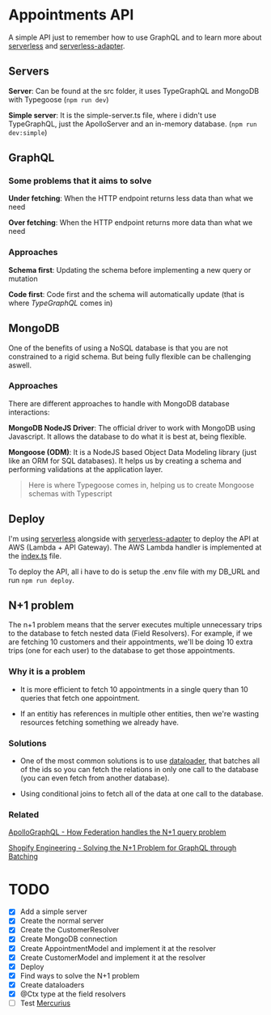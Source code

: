 # Appointments API

A simple API just to remember how to use GraphQL and to learn more about [serverless](https://www.serverless.com/) and [serverless-adapter](https://serverless-adapter.viniciusl.com.br/).

## Servers

**Server**: Can be found at the src folder, it uses TypeGraphQL and MongoDB with Typegoose (`npm run dev`)

**Simple server**: It is the simple-server.ts file, where i didn't use TypeGraphQL, just the ApolloServer and an in-memory database. (`npm run dev:simple`)

## GraphQL

### Some problems that it aims to solve

**Under fetching**: When the HTTP endpoint returns less data than what we need

**Over fetching**: When the HTTP endpoint returns more data than what we need

### Approaches

**Schema first**: Updating the schema before implementing a new query or mutation

**Code first**: Code first and the schema will automatically update (that is where *TypeGraphQL* comes in)

## MongoDB

One of the benefits of using a NoSQL database is that you are not constrained to a rigid schema. But being fully flexible can be challenging aswell.

### Approaches

There are different approaches to handle with MongoDB database interactions:

**MongoDB NodeJS Driver**: The official driver to work with MongoDB using Javascript. It allows the database to do what it is best at, being flexible.

**Mongoose (ODM)**: It is a NodeJS based Object Data Modeling library (just like an ORM for SQL databases). It helps us by creating a schema and performing validations at the application layer.

> Here is where Typegoose comes in, helping us to create Mongoose schemas with Typescript

## Deploy

I'm using [serverless](https://www.serverless.com/) alongside with [serverless-adapter](https://serverless-adapter.viniciusl.com.br/) to deploy the API at AWS (Lambda + API Gateway). The AWS Lambda handler is implemented at the [index.ts](src/index.ts) file.

To deploy the API, all i have to do is setup the .env file with my DB_URL and run `npm run deploy`.

## N+1 problem

The n+1 problem means that the server executes multiple unnecessary trips to the database to fetch nested data (Field Resolvers). For example, if we are fetching 10 customers and their appointments, we'll be doing 10 extra trips (one for each user) to the database to get those appointments.

### Why it is a problem

- It is more efficient to fetch 10 appointments in a single query than 10 queries that fetch one appointment.

- If an entitiy has references in multiple other entities, then we're wasting resources fetching something we already have.

### Solutions

- One of the most common solutions is to use [dataloader](https://github.com/graphql/dataloader), that batches all of the ids so you can fetch the relations in only one call to the database (you can even fetch from another database).

- Using conditional joins to fetch all of the data at one call to the database.

### Related

[ApolloGraphQL - How Federation handles the N+1 query problem](https://www.apollographql.com/docs/technotes/TN0019-federation-n-plus-1/)

[Shopify Engineering - Solving the N+1 Problem for GraphQL through Batching](https://shopify.engineering/solving-the-n-1-problem-for-graphql-through-batching#:~:text=The%20n%2B1%20problem%20means,the%20address%20for%20N%20authors.)

# TODO
- [x] Add a simple server
- [x] Create the normal server
- [x] Create the CustomerResolver
- [x] Create MongoDB connection
- [x] Create AppointmentModel and implement it at the resolver
- [x] Create CustomerModel and implement it at the resolver
- [x] Deploy
- [x] Find ways to solve the N+1 problem
- [x] Create dataloaders
- [x] @Ctx type at the field resolvers
- [ ] Test [Mercurius](https://mercurius.dev/)
